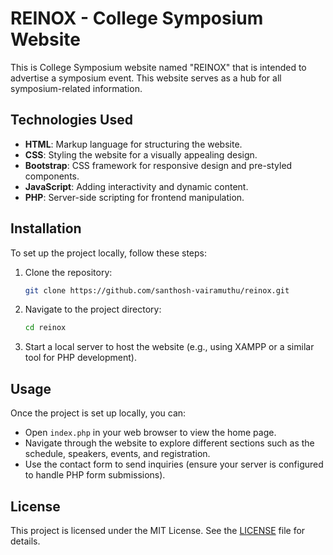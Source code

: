 # REINOX  - College Symposium Website

This is College Symposium website named "REINOX" that is intended to advertise a symposium event. This website serves as a hub for all symposium-related information.

## Technologies Used

- **HTML**: Markup language for structuring the website.
- **CSS**: Styling the website for a visually appealing design.
- **Bootstrap**: CSS framework for responsive design and pre-styled components.
- **JavaScript**: Adding interactivity and dynamic content.
- **PHP**: Server-side scripting for frontend manipulation.

## Installation

To set up the project locally, follow these steps:

1. Clone the repository:
    ```bash
    git clone https://github.com/santhosh-vairamuthu/reinox.git
    ```
2. Navigate to the project directory:
    ```bash
    cd reinox
    ```
3. Start a local server to host the website (e.g., using XAMPP or a similar tool for PHP development).

## Usage

Once the project is set up locally, you can:

- Open `index.php` in your web browser to view the home page.
- Navigate through the website to explore different sections such as the schedule, speakers, events, and registration.
- Use the contact form to send inquiries (ensure your server is configured to handle PHP form submissions).


## License

This project is licensed under the MIT License. See the [LICENSE](LICENSE) file for details.

